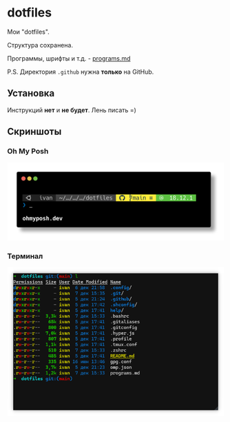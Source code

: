 # dotfiles

Мои "dotfiles".

Структура сохранена.

Программы, шрифты и т.д. - [programs.md](programs.md)

P.S. Директория `.github` нужна **только** на GitHub.

## Установка

Инструкций **нет** и **не будет**. Лень писать =)

## Скриншоты

### Oh My Posh
![Тема Oh My Posh](.github/omp.png)

### Терминал
![Скриншот терминала](.github/terminal.png)
